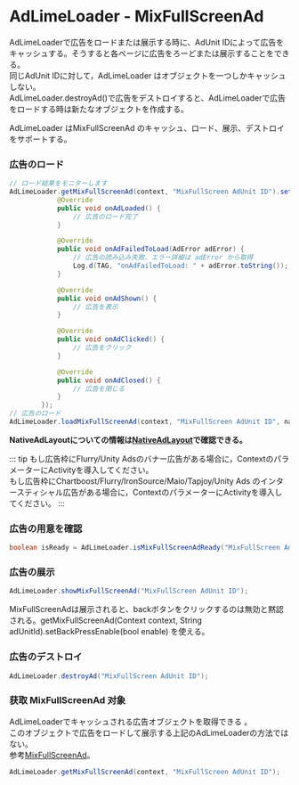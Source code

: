 # AdLimeLoader - MixFullScreenAd
 AdLimeLoaderで広告をロードまたは展示する時に、AdUnit IDによって広告をキャッシュする。そうすると各ページに広告をろーどまたは展示することをできる。<br>
同じAdUnit IDに対して，AdLimeLoader はオブジェクトを一つしかキャッシュしない。<br>
AdLimeLoader.destroyAd()で広告をデストロイすると、AdLimeLoaderで広告をロードする時は新たなオブジェクトを作成する。

AdLimeLoader はMixFullScreenAd のキャッシュ、ロード、展示、デストロイをサポートする。

### 広告のロード
```java
// ロード結果をモニターします
AdLimeLoader.getMixFullScreenAd(context, "MixFullScreen AdUnit ID").setAdListener(new SimpleAdListener() {
            @Override
            public void onAdLoaded() {
                // 広告のロード完了
            }

            @Override
            public void onAdFailedToLoad(AdError adError) {
                // 広告の読み込み失敗、エラー詳細は adError から取得
                Log.d(TAG, "onAdFailedToLoad: " + adError.toString());
            }

            @Override
            public void onAdShown() {
                // 広告を表示
            }

            @Override
            public void onAdClicked() {
                // 広告をクリック
            }

            @Override
            public void onAdClosed() {
                // 広告を閉じる
            }
        });
// 広告のロード
AdLimeLoader.loadMixFullScreenAd(context, "MixFullScreen AdUnit ID", nativeAdLayout);
```

**NativeAdLayoutについての情報は[NativeAdLayout](https://www.adlime.net/docs/ja/integration/android/native.html#%E5%BA%83%E5%91%8A%E3%83%AC%E3%82%A4%E3%82%A2%E3%82%A6%E3%83%88%E3%81%AE%E4%BD%9C%E6%88%90)で確認できる。**

::: tip
もし広告枠にFlurry/Unity Adsのバナー広告がある場合に，ContextのパラメーターにActivityを導入してください。<br>
もし広告枠にChartboost/Flurry/IronSource/Maio/Tapjoy/Unity Ads のインタースティシャル広告がある場合に，ContextのパラメーターにActivityを導入してください。
:::

### 広告の用意を確認
```java
boolean isReady = AdLimeLoader.isMixFullScreenAdReady("MixFullScreen AdUnit ID");
```

### 広告の展示
```java
AdLimeLoader.showMixFullScreenAd("MixFullScreen AdUnit ID");
```

MixFullScreenAdは展示されると、backボタンをクリックするのは無効と黙認される。getMixFullScreenAd(Context context, String adUnitId).setBackPressEnable(bool enable) を使える。

### 広告のデストロイ
```java
AdLimeLoader.destroyAd("MixFullScreen AdUnit ID");
```

### 获取 MixFullScreenAd 对象
AdLimeLoaderでキャッシュされる広告オブジェクトを取得できる 。<br>
このオブジェクトで広告をロードして展示する上記のAdLimeLoaderの方法ではない。 <br>
参考[MixFullScreenAd](./mixfullscreenad.md)。
```java
AdLimeLoader.getMixFullScreenAd(context, "MixFullScreen AdUnit ID");
```